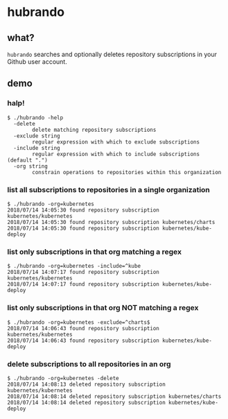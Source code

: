 # hubrando

## what?

`hubrando` searches and optionally deletes repository subscriptions in your
Github user account.

## demo

### halp!

```
$ ./hubrando -help
  -delete
    	delete matching repository subscriptions
  -exclude string
    	regular expression with which to exclude subscriptions
  -include string
    	regular expression with which to include subscriptions (default ".")
  -org string
    	constrain operations to repositories within this organization
```

### list all subscriptions to repositories in a single organization

```
$ ./hubrando -org=kubernetes
2018/07/14 14:05:30 found repository subscription kubernetes/kubernetes
2018/07/14 14:05:30 found repository subscription kubernetes/charts
2018/07/14 14:05:30 found repository subscription kubernetes/kube-deploy
```

### list only subscriptions in that org matching a regex

```
$ ./hubrando -org=kubernetes -include=^kube
2018/07/14 14:07:17 found repository subscription kubernetes/kubernetes
2018/07/14 14:07:17 found repository subscription kubernetes/kube-deploy
```

### list only subscriptions in that org NOT matching a regex

```
$ ./hubrando -org=kubernetes -exclude=^charts$
2018/07/14 14:06:43 found repository subscription kubernetes/kubernetes
2018/07/14 14:06:43 found repository subscription kubernetes/kube-deploy
```

### delete subscriptions to all repositories in an org

```
$ ./hubrando -org=kubernetes -delete
2018/07/14 14:08:13 deleted repository subscription kubernetes/kubernetes
2018/07/14 14:08:14 deleted repository subscription kubernetes/charts
2018/07/14 14:08:14 deleted repository subscription kubernetes/kube-deploy
```

